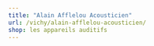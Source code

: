 ```yaml
---
title: "Alain Afflelou Acousticien"
url: /vichy/alain-afflelou-acousticien/
shop: les appareils auditifs
---
```

